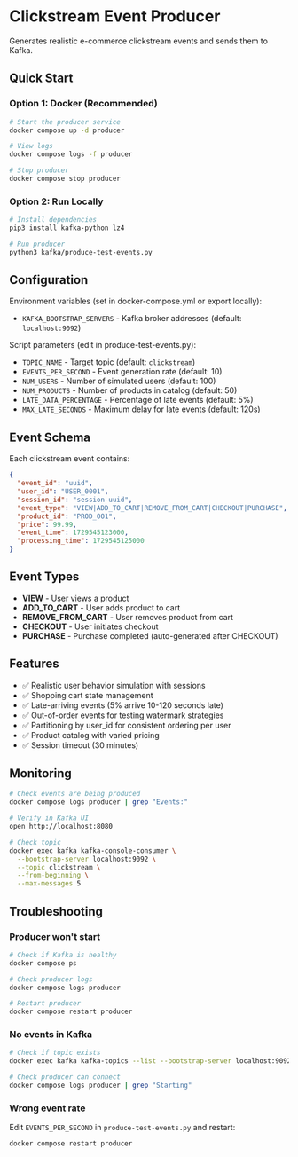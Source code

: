 # Clickstream Event Producer

Generates realistic e-commerce clickstream events and sends them to Kafka.

## Quick Start

### Option 1: Docker (Recommended)

```bash
# Start the producer service
docker compose up -d producer

# View logs
docker compose logs -f producer

# Stop producer
docker compose stop producer
```

### Option 2: Run Locally

```bash
# Install dependencies
pip3 install kafka-python lz4

# Run producer
python3 kafka/produce-test-events.py
```

## Configuration

Environment variables (set in docker-compose.yml or export locally):

- `KAFKA_BOOTSTRAP_SERVERS` - Kafka broker addresses (default: `localhost:9092`)

Script parameters (edit in produce-test-events.py):

- `TOPIC_NAME` - Target topic (default: `clickstream`)
- `EVENTS_PER_SECOND` - Event generation rate (default: 10)
- `NUM_USERS` - Number of simulated users (default: 100)
- `NUM_PRODUCTS` - Number of products in catalog (default: 50)
- `LATE_DATA_PERCENTAGE` - Percentage of late events (default: 5%)
- `MAX_LATE_SECONDS` - Maximum delay for late events (default: 120s)

## Event Schema

Each clickstream event contains:

```json
{
  "event_id": "uuid",
  "user_id": "USER_0001",
  "session_id": "session-uuid",
  "event_type": "VIEW|ADD_TO_CART|REMOVE_FROM_CART|CHECKOUT|PURCHASE",
  "product_id": "PROD_001",
  "price": 99.99,
  "event_time": 1729545123000,
  "processing_time": 1729545125000
}
```

## Event Types

- **VIEW** - User views a product
- **ADD_TO_CART** - User adds product to cart
- **REMOVE_FROM_CART** - User removes product from cart
- **CHECKOUT** - User initiates checkout
- **PURCHASE** - Purchase completed (auto-generated after CHECKOUT)

## Features

- ✅ Realistic user behavior simulation with sessions
- ✅ Shopping cart state management
- ✅ Late-arriving events (5% arrive 10-120 seconds late)
- ✅ Out-of-order events for testing watermark strategies
- ✅ Partitioning by user_id for consistent ordering per user
- ✅ Product catalog with varied pricing
- ✅ Session timeout (30 minutes)

## Monitoring

```bash
# Check events are being produced
docker compose logs producer | grep "Events:"

# Verify in Kafka UI
open http://localhost:8080

# Check topic
docker exec kafka kafka-console-consumer \
  --bootstrap-server localhost:9092 \
  --topic clickstream \
  --from-beginning \
  --max-messages 5
```

## Troubleshooting

### Producer won't start

```bash
# Check if Kafka is healthy
docker compose ps

# Check producer logs
docker compose logs producer

# Restart producer
docker compose restart producer
```

### No events in Kafka

```bash
# Check if topic exists
docker exec kafka kafka-topics --list --bootstrap-server localhost:9092

# Check producer can connect
docker compose logs producer | grep "Starting"
```

### Wrong event rate

Edit `EVENTS_PER_SECOND` in `produce-test-events.py` and restart:

```bash
docker compose restart producer
```

